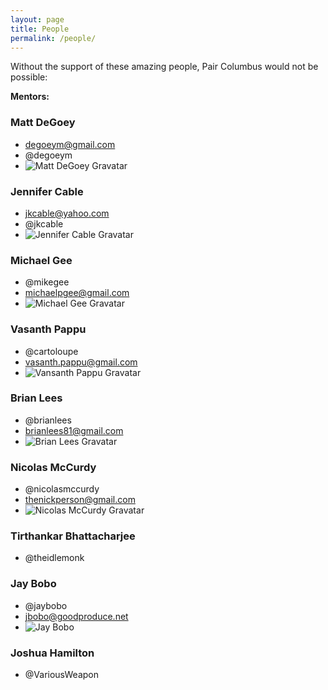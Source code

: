 ```yaml
---
layout: page
title: People
permalink: /people/
---
```


Without the support of these amazing people, Pair Columbus would not be possible:

__Mentors:__

### Matt DeGoey
- degoeym@gmail.com
- @degoeym
- ![Matt DeGoey Gravatar](http://www.gravatar.com/avatar/f5e272410384303abcc44e31f3673e44)

### Jennifer Cable
- jkcable@yahoo.com
- @jkcable
- ![Jennifer Cable Gravatar](http://www.gravatar.com/avatar/4f663311d1fd5c51609d31797528fc12)

### Michael Gee
- @mikegee
- michaelpgee@gmail.com
- ![Michael Gee Gravatar](http://www.gravatar.com/avatar/b11062017757be21a027b71bdbf656cf)

### Vasanth Pappu
- @cartoloupe
- vasanth.pappu@gmail.com
- ![Vansanth Pappu Gravatar](http://www.gravatar.com/avatar/94afc1c045c917bd7a9b8efd5822dde2)

### Brian Lees
- @brianlees
- brianlees81@gmail.com
- ![Brian Lees Gravatar](http://www.gravatar.com/avatar/8a10333ba043e02f790ec6531a701083)

### Nicolas McCurdy
- @nicolasmccurdy
- thenickperson@gmail.com
- ![Nicolas McCurdy Gravatar](http://www.gravatar.com/avatar/d3ce112caf8840c3c95b2ab307a36879)

### Tirthankar Bhattacharjee
- @theidlemonk

### Jay Bobo
- @jaybobo
- jbobo@goodproduce.net
- ![Jay Bobo](http://www.gravatar.com/avatar/eab8bf4863fa0a4721b3863083bdf442)

### Joshua Hamilton
- @VariousWeapon
